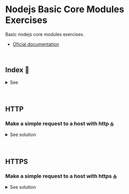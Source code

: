 # Nodejs Basic Core Modules Exercises
Basic nodejs core modules exercises.
* [Oficial documentation](https://nodejs.org/docs/latest/api/http.html)

 <br>

<!------Start Index----->

## Index 📜

<details>
 <summary> See </summary>
 <br>
  
### HTTP
* [Make a simple request to a host with http.](#write-a-javascript-program-to-copy-a-string-to-an-empty-string-)

### HTTPS
* [Make a simple request to a host with https.](#write-a-javascript-program-to-copy-a-string-to-an-empty-string-)

 
<br>

</details>

<!------Stop Index----->

<br>

<br>

## HTTP 

### Make a simple request to a host with http [🔝](#index-)
<details>
  <summary>See solution</summary>
 <br>

* [HTTP oficial Nodejs](https://nodejs.org/docs/latest/api/http.html#new-agentoptions)

#### Code
 ```js
//External
const http = require('node:http');
//Const
const URL = 'https://randomuser.me/api/';


http.get(URL, (resp) => {
  let data = '';
 // A fragment of data has been received.
 resp.on('data', (chunk) => {
   data += chunk;
 });
 // All response has been received. Print the result.
 resp.on('end', () => {
   console.log(JSON.parse(data).results);
 });

}).on("error", (err) => {
 console.log("Error: " + err.message);
});

 ```

#### Console
 ```js
gender:"male"
name:(3) {title: "Mr", first: "Umut", last: "...}
location:(7) {street: {...}, city: "Sinop", state...}
email:"umut.elicin@example.com"
login:(7) {uuid: "e5c94bb9-33a3-4c93-ab03-76a1...}
dob:(2) {date: "1966-03-19T20:36:13.730Z", a...}
registered:(2) {date: "2015-11-17T23:39:48.965Z", a...}
phone:"(043)-991-7267"
cell:"(378)-344-6626"
id:(2) {name: "", value: null}
picture:(3) {large: "https://randomuser.me/api/p...}
nat:"TR"
[[Prototype]]:{}
 ```

<br>

</details>

<br>

<br>

## HTTPS 

### Make a simple request to a host with https [🔝](#index-)
<details>
  <summary>See solution</summary>
 <br>

* [HTTP oficial Nodejs](https://nodejs.org/docs/latest/api/http.html#new-agentoptions)
* [HTTP complete Guide](https://www.memberstack.com/blog/node-http-request)
* [Other Guide](https://www.geeksforgeeks.org/https-in-node-js/)

#### Code
 ```js
//External
const https = require('https');
//Const
const URL = 'https://api.nasa.gov/planetary/apod?api_key=DEMO_KEY';

https.get(URL, (resp) => {
 let data = '';

 // A fragment of data has been received.
 resp.on('data', (chunk) => {
   data += chunk;
 });

 // All response has been received. Print the result.
 resp.on('end', () => {
   console.log(JSON.parse(data).explanation);
 });

}).on("error", (err) => {
 console.log("Error: " + err.message);
});
 ```

#### Console
 ```js
Asteroid 319 Leona cast a shadow across planet Earth on December 12, as it passed in front of bright star Betelgeuse. But to see everyone's favorite red giant star fade this time, you had to stand near the center line of the narrow shadow path starting in central Mexico and extending eastward across southern Florida, the Atlantic Ocean, southern Europe, and Eurasia. The geocentric celestial event was captured in these two panels taken at Almodovar del Rio, Spain from before (left) and during the asteroid-star occultation. In both panels Betelgeuse is seen above and left, at the shoulder of the familiar constellation Orion. Its brightness diminishes noticeably during the exceedingly rare occultation when, for several seconds, the giant star was briefly eclipsed by a roughly 60 kilometer diameter main-belt asteroid.
 ```

<br>

</details>
